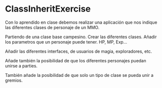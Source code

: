 # ClassInheritExercise

Con lo aprendido en clase debemos realizar una aplicación que nos indique las diferentes clases de personaje de un MMO. 

Partiendo de una clase base campesino. Crear las diferentes clases. Añadir los parametros que un personaje puede tener. HP, MP, Exp...

Añadir las diferentes interfaces, de usuarios de magia, exploradores, etc.

Añade también la posibilidad de que los diferentes personajes puedan unirse a parties.

También añade la posibilidad de que solo un tipo de clase se pueda unir a gremios.
